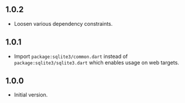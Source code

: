 ## 1.0.2

- Loosen various dependency constraints.

## 1.0.1

- Import `package:sqlite3/common.dart` instead of `package:sqlite3/sqlite3.dart` which enables usage on web targets.

## 1.0.0

- Initial version.

